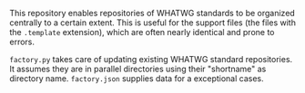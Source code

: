 This repository enables repositories of WHATWG standards to be organized centrally to a certain extent. This is useful for the support files (the files with the `.template` extension), which are often nearly identical and prone to errors.

`factory.py` takes care of updating existing WHATWG standard repositories. It assumes they are in parallel directories using their "shortname" as directory name. `factory.json` supplies data for a exceptional cases.
